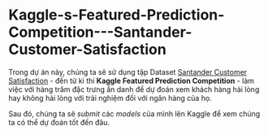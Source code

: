 # Kaggle-s-Featured-Prediction-Competition---Santander-Customer-Satisfaction

Trong dự án này, chúng ta sẽ sử dụng tập Dataset [Santander Customer Satisfaction](https://www.kaggle.com/c/santander-customer-satisfaction/overview) - 
đến từ kì thi **Kaggle Featured Prediction Competition** - làm việc với hàng trăm đặc trưng ẩn danh
để dự đoán xem khách hàng hài lòng hay không hài lòng với trải nghiệm đối với ngân hàng của họ.

Sau đó, chúng ta sẽ *submit* các *models* của mình lên Kaggle để xem chúng ta có thể dự đoán tốt đến đâu.
